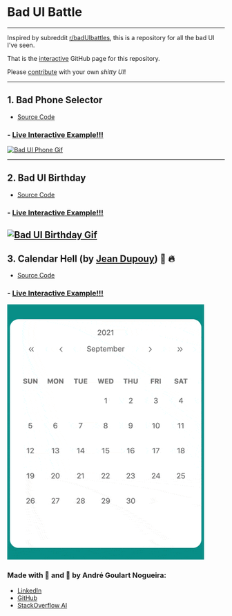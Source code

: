 # Bad UI Battle
---
Inspired by subreddit [r/badUIbattles](https://www.reddit.com/r/badUIbattles/), this is a repository for all the bad UI I've seen.

That is the [interactive](https://goulartnogueira.github.io/BadUI/) GitHub page for this repository.

Please [contribute](https://github.com/GoulartNogueira/BadUI/pulls) with your own *shitty UI*!

---

## 1. Bad Phone Selector
- [Source Code](https://github.com/GoulartNogueira/BadUI/Phone-Slider-Selector/BadUIPhone.html)
### - [Live Interactive Example!!!](https://goulartnogueira.github.io/BadUI/Phone-Slider-Selector/BadUIPhone.html)

<a href="./Phone-Slider-Selector/BadUIPhone.html" target="_blank">![Bad UI Phone Gif](./Phone-Slider-Selector/BadUI%20Phone%20Selector.gif)</a>

---

## 2. Bad UI Birthday
- [Source Code](https://github.com/GoulartNogueira/BadUI/Date/BadUIDate.html)
### - [Live Interactive Example!!!](https://goulartnogueira.github.io/BadUI/Date/BadUIDate.html)
  

<a href="./Date/BadUIDate.html" target="_blank">![Bad UI Birthday Gif](./Date/Date.gif)</a>
---

## 3. Calendar Hell (by [Jean Dupouy](https://github.com/izeau)) 📅 ️‍🔥
- [Source Code](https://github.com/izeau/calendar-hell)
### - [Live Interactive Example!!!](https://goulartnogueira.github.io/BadUI/calendar-hell)

<a href="./calendar-hell" target="_blank">![Calendar Hell Video](./calendar-hell/calendar-hell-small.gif)</a>

### Made with 💩 and 💖 by André Goulart Nogueira:

- [LinkedIn](https://www.linkedin.com/in/andre-goulart/)
- [GitHub](https://github.com/GoulartNogueira)
- [StackOverflow AI](https://ai.stackexchange.com/users/49188/andre-goulart)

<!-- Global site tag (gtag.js) - Google Analytics -->
<script async src="https://www.googletagmanager.com/gtag/js?id=G-GT9SGNE9P7"></script>
<script>
    window.dataLayer = window.dataLayer || [];
    function gtag(){dataLayer.push(arguments);}
    gtag('js', new Date());
    
    gtag('config', 'G-GT9SGNE9P7');
</script>